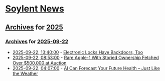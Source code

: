 # [Soylent News](../../../README.md)

## [Archives](../../index.md) for [2025](../index.md)

### [Archives](../../index.md) for [2025-09-22](index.md)

* [2025-09-22, 13:40:00](https://soylentnews.org/article.pl?sid=25/09/21/1430243&from=rss) - [Electronic Locks Have Backdoors, Too](https://soylentnews.org/article.pl?sid=25/09/21/1430243&from=rss)
* [2025-09-22, 08:53:00](https://soylentnews.org/article.pl?sid=25/09/21/1427240&from=rss) - [Rare Apple-1 With Storied Ownership Fetched Over $500,000 at Auction](https://soylentnews.org/article.pl?sid=25/09/21/1427240&from=rss)
* [2025-09-22, 04:07:00](https://soylentnews.org/article.pl?sid=25/09/21/1419259&from=rss) - [AI Can Forecast Your Future Health – Just Like the Weather](https://soylentnews.org/article.pl?sid=25/09/21/1419259&from=rss)

